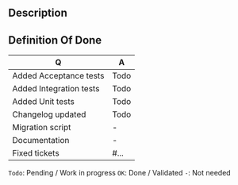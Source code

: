 ## Description

<!--
- Please fill in this template according to the PR you're about to submit.
- Replace this comment by a description of what your PR is solving.
- Bug fixes must be submitted against the lowest branch where they apply
  (lowest branches are regularly merged to upper ones so they get the fixes too).
- Features and deprecations must be submitted against the master branch.
-->

## Definition Of Done

| Q                                 | A
| --------------------------------- | ---
| Added Acceptance tests            | Todo
| Added Integration tests           | Todo
| Added Unit tests                  | Todo
| Changelog updated                 | Todo
| Migration script                  | -
| Documentation                     | -
| Fixed tickets                     | #... <!-- #-prefixed issue number(s), if any -->

`Todo`: Pending / Work in progress
`OK`: Done / Validated
`-`: Not needed

